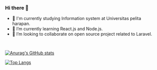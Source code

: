 ### Hi there 👋


- 🔭 I'm currently studying Information system at Universitas pelita harapan.
- 🌱 I’m currently learning React.js and Node.js.
- 👯 I’m looking to collaborate on open source project related to Laravel.
<br>

[![Anurag's GitHub stats](https://github-readme-stats.vercel.app/api?username=ziancarlos)](https://github.com/anuraghazra/github-readme-stats)
<br>

[![Top Langs](https://github-readme-stats.vercel.app/api/top-langs/?username=ziancarlos&layout=compact)](https://github.com/anuraghazra/github-readme-stats)



